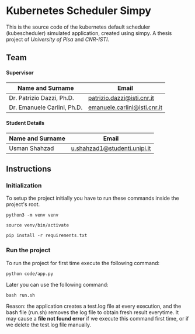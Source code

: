 # Kubernetes Scheduler Simpy
This is the source code of the kubernetes default scheduler (kubescheduler) simulated application, created using simpy.
A thesis project of *University of Pisa* and *CNR-ISTI*.

## Team

#### Supervisor

|Name and Surname            | Email                       |
|----------------------------|-----------------------------|
|Dr. Patrizio Dazzi, Ph.D.   |patrizio.dazzi@isti.cnr.it   |
|Dr. Emanuele Carlini, Ph.D. |emanuele.carlini@isti.cnr.it |

#### Student Details

|Name and Surname  | Email                         |
|------------------|-------------------------------|
|Usman Shahzad     |u.shahzad1@studenti.unipi.it   |


## Instructions

### Initialization

To setup the project initially you have to run these commands
inside the project's root.

`python3 -m venv venv`

`source venv/bin/activate`

`pip install -r requirements.txt`

### Run the project

To run the project for first time execute the following command:

`python code/app.py`

Later you can use the following command:

`bash run.sh`

Reason: the application creates a test.log file at every execution, and
the bash file (run.sh) removes the log file to obtain fresh result everytime.
It may cause a **file not found error** if we execute this command first time,
or if we delete the test.log file manually.
